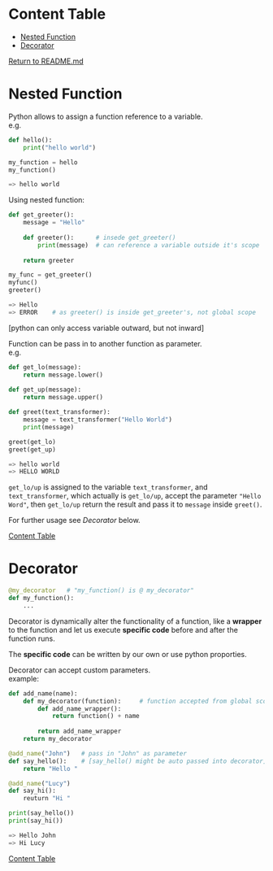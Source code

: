 <a id='ct'></a>

# Content Table

* [Nested Function](#nf)
* [Decorator](#d)

[Return to README.md](https://github.com/KatrinaaDing/cs1531/blob/master/README.md)

<a id='nf'></a>

# Nested Function
Python allows to assign a function reference to a variable.  
e.g.

```python
def hello():
	print("hello world")

my_function = hello
my_function()

=> hello world
```
Using nested function:

```python
def get_greeter():
	message = "Hello"
	
	def greeter():		# insede get_greeter()
		print(message)	# can reference a variable outside it's scope
	
	return greeter

my_func = get_greeter()
myfunc()
greeter()

=> Hello
=> ERROR	# as greeter() is inside get_greeter's, not global scope
```
[python can only access variable outward, but not inward]

Function can be pass in to another function as parameter.  
e.g.

```python
def get_lo(message):
	return message.lower()
	
def get_up(message):
	return message.upper()

def greet(text_transformer):
	message = text_transformer("Hello World")
	print(message)

greet(get_lo)	
greet(get_up)

=> hello world
=> HELLO WORLD
```
`get_lo/up` is assigned to the variable `text_transformer`, and `text_transformer`, which actually is `get_lo/up`, accept the parameter `"Hello Word"`, then `get_lo/up` return the result and pass it to `message` inside `greet()`.

For further usage see *Decorator* below.

[Content Table](#ct)

<a id='d'></a>

# Decorator

```python
@my_decorator	# "my_function() is @ my_decorator"
def my_function():	
	...
```
Decorator is dynamically alter the functionality of a function, like a **wrapper** to the function and let us execute **specific code** before and after the function runs.

The **specific code** can be written by our own or use python proporties.

Decorator can accept custom parameters.  
example:

```python
def add_name(name):
	def my_decorator(function):		# function accepted from global scope
		def add_name_wrapper():
			return function() + name
		
		return add_name_wrapper
	return my_decorator

@add_name("John")	# pass in "John" as parameter
def say_hello():	# [say_hello() might be auto passed into decorator]
	return "Hello "

@add_name("Lucy")
def say_hi():
	reuturn "Hi "

print(say_hello())
print(say_hi())

=> Hello John
=> Hi Lucy
```
[Content Table](#ct)
